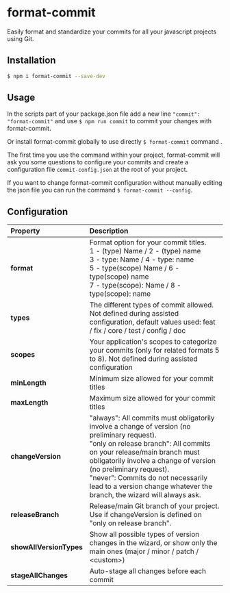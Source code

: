 # format-commit

Easily format and standardize your commits for all your javascript projects using Git.

## Installation

```sh
$ npm i format-commit --save-dev
```

## Usage

In the scripts part of your package.json file add a new line `"commit": "format-commit"` and use `$ npm run commit` to commit your changes with format-commit.

Or install format-commit globally to use directly `$ format-commit` command .

The first time you use the command within your project, format-commit will ask you some questions to configure your commits and create a configuration file `commit-config.json` at the root of your project.

If you want to change format-commit configuration without manually editing the json file you can run the command `$ format-commit --config`.

## Configuration

| Property | Description |
| :------- | :---------- |
| **format** | Format option for your commit titles. <br> 1 - (type) Name / 2 - (type) name <br> 3 - type: Name / 4 - type: name <br> 5 - type(scope) Name / 6 - type(scope) name <br> 7 - type(scope): Name / 8 - type(scope): name |
| **types** | The different types of commit allowed. Not defined during assisted configuration, default values used: feat / fix / core / test / config / doc |
| **scopes** | Your application's scopes to categorize your commits (only for related formats 5 to 8). Not defined during assisted configuration |
| **minLength** | Minimum size allowed for your commit titles |
| **maxLength** | Maximum size allowed for your commit titles |
| **changeVersion** | "always": All commits must obligatorily involve a change of version (no preliminary request). <br> "only on release branch": All commits on your release/main branch must obligatorily involve a change of version (no preliminary request). <br> "never": Commits do not necessarily lead to a version change whatever the branch, the wizard will always ask. |
| **releaseBranch** | Release/main Git branch of your project. Use if changeVersion is defined on "only on release branch". |
| **showAllVersionTypes** | Show all possible types of version changes in the wizard, or show only the main ones (major / minor / patch / \<custom\>) |
| **stageAllChanges** | Auto-stage all changes before each commit |
